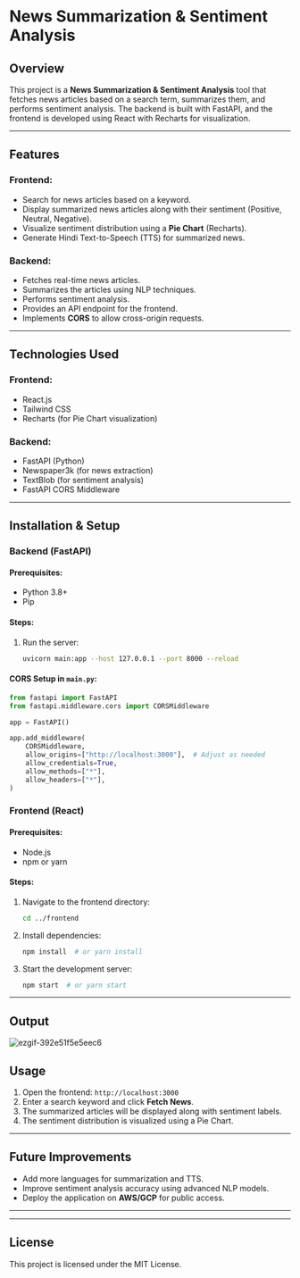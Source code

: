 # News Summarization & Sentiment Analysis

## Overview
This project is a **News Summarization & Sentiment Analysis** tool that fetches news articles based on a search term, summarizes them, and performs sentiment analysis. The backend is built with FastAPI, and the frontend is developed using React with Recharts for visualization.

---

## Features
### Frontend:
- Search for news articles based on a keyword.
- Display summarized news articles along with their sentiment (Positive, Neutral, Negative).
- Visualize sentiment distribution using a **Pie Chart** (Recharts).
- Generate Hindi Text-to-Speech (TTS) for summarized news.

### Backend:
- Fetches real-time news articles.
- Summarizes the articles using NLP techniques.
- Performs sentiment analysis.
- Provides an API endpoint for the frontend.
- Implements **CORS** to allow cross-origin requests.

---

## Technologies Used
### Frontend:
- React.js
- Tailwind CSS
- Recharts (for Pie Chart visualization)

### Backend:
- FastAPI (Python)
- Newspaper3k (for news extraction)
- TextBlob (for sentiment analysis)
- FastAPI CORS Middleware

---

## Installation & Setup

### Backend (FastAPI)
#### Prerequisites:
- Python 3.8+
- Pip

#### Steps:
1. Run the server:
   ```sh
   uvicorn main:app --host 127.0.0.1 --port 8000 --reload
   ```

#### CORS Setup in `main.py`:
```python
from fastapi import FastAPI
from fastapi.middleware.cors import CORSMiddleware

app = FastAPI()

app.add_middleware(
    CORSMiddleware,
    allow_origins=["http://localhost:3000"],  # Adjust as needed
    allow_credentials=True,
    allow_methods=["*"],
    allow_headers=["*"],
)
```

### Frontend (React)
#### Prerequisites:
- Node.js
- npm or yarn

#### Steps:
1. Navigate to the frontend directory:
   ```sh
   cd ../frontend
   ```
2. Install dependencies:
   ```sh
   npm install  # or yarn install
   ```
3. Start the development server:
   ```sh
   npm start  # or yarn start
   ```

---
## Output

![ezgif-392e51f5e5eec6](https://github.com/user-attachments/assets/4261c71a-855a-422c-8c8e-ebdeb08b9ef0)

## Usage
1. Open the frontend: `http://localhost:3000`
2. Enter a search keyword and click **Fetch News**.
3. The summarized articles will be displayed along with sentiment labels.
4. The sentiment distribution is visualized using a Pie Chart.

---


## Future Improvements
- Add more languages for summarization and TTS.
- Improve sentiment analysis accuracy using advanced NLP models.
- Deploy the application on **AWS/GCP** for public access.

---


---

## License
This project is licensed under the MIT License.
